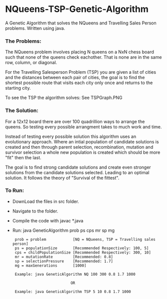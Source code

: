 # NQueens-TSP-Genetic-Algorithm
A Genetic Algorithm that solves the NQueens and Travelling Sales Person problems. 
Written using java.

### The Problems:

The NQueens problem involves placing N queens on a NxN chess board such that none of the queens check eachother. That is none are in the same row, column, or diagonal. 

For the Travelling Salesperson Problem (TSP) you are given a list of cities and the distances between each pair of cities, the goal is to find the shortest possible route that visits each city only once and returns to the starting city. 

To see the TSP the algorithm solves:
See TSPGraph.PNG

### The Solution:

For a 12x12 board there are over 100 quadrillion ways to arrange the queens. So testing every possible arrangment takes to much work and time.

Instead of testing every possible solution this algorithm uses an evolutionary approach. Where an intial population of candidate solutions is created and then through parent selection, recombination, mutation and survivor selection a whole new population is created which should be more "fit" then the last.

The goal is to find strong candidate solutions and create even stronger solutions from the candidate solutions selected. Leading to an optimal solution. It follows the theory of "Survival of the fittest".

### To Run:

- DownLoad the files in src folder.

- Navigate to the folder.

- Compile the code with javac *.java

- Run:  java GeneticAlgorithm  prob ps cps mr sp mg

       prob = problem            [NQ = NQueens, TSP = Travelling sales person]
       ps = populationSize       [Recommended Respectively: 100, 5]
       cps = childPopulationSize [Recommended Respectively: 300, 10]
       mr = mutationRate         [Recommended: 0.8]
       sp = selectionPressure    [Recommended: 1.7] 
       mg = maxGenerations       [1000]

       Example: java GeneticAlgorithm NQ 100 300 0.8 1.7 1000

                                OR

       Example: java GeneticAlgorithm TSP 5 10 0.8 1.7 1000
